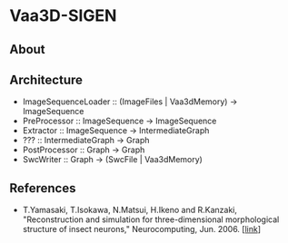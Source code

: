 # Vaa3D-SIGEN

## About

## Architecture

* ImageSequenceLoader :: (ImageFiles | Vaa3dMemory) -> ImageSequence
* PreProcessor :: ImageSequence -> ImageSequence
* Extractor :: ImageSequence -> IntermediateGraph
* ??? :: IntermediateGraph -> Graph
* PostProcessor :: Graph -> Graph
* SwcWriter :: Graph -> (SwcFile | Vaa3dMemory)

## References

* T.Yamasaki, T.Isokawa, N.Matsui, H.Ikeno and R.Kanzaki, "Reconstruction and simulation for three-dimensional morphological structure of insect neurons," Neurocomputing, Jun. 2006. \[[link](http://dx.doi.org/10.1016/j.neucom.2005.12.042)\]
